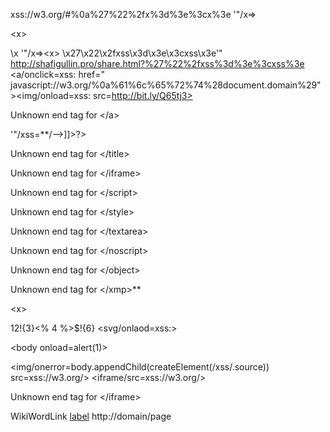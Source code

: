 xss://w3.org/#%0a%27%22%2fx%3d%3e%3cx%3e
'"/x=>

&lt;x&gt;

\x
&apos;&quot;/x=&gt;&lt;x&gt;
\x27\x22\x2fxss\x3d\x3e\x3cxss\x3e\'\"
http://shafigullin.pro/share.html?%27%22%2fxss%3d%3e%3cxss%3e
<a/onclick=xss: href=" javascript://w3.org/%0a%61%6c%65%72%74%28document.domain%29"><img/onload=xss: src=http://bit.ly/Q65tj3>

Unknown end tag for &lt;/a&gt;


'"/xss=**/-->]]>?>

Unknown end tag for &lt;/title&gt;



Unknown end tag for &lt;/iframe&gt;



Unknown end tag for &lt;/script&gt;



Unknown end tag for &lt;/style&gt;



Unknown end tag for &lt;/textarea&gt;



Unknown end tag for &lt;/noscript&gt;



Unknown end tag for &lt;/object&gt;



Unknown end tag for &lt;/xmp&gt;**

&lt;x&gt;


${1}{2}$!{3}<% 4 %><? 5 ?>$!{6}
<svg/onlaod=xss:>


&lt;body onload=alert(1)&gt;


<img/onerror=body.appendChild(createElement(/xss/.source)) src=xss://w3.org/>
<iframe/src=xss://w3.org/>

Unknown end tag for &lt;/iframe&gt;



WikiWordLink
[label](http://domain/page")
http://domain/page